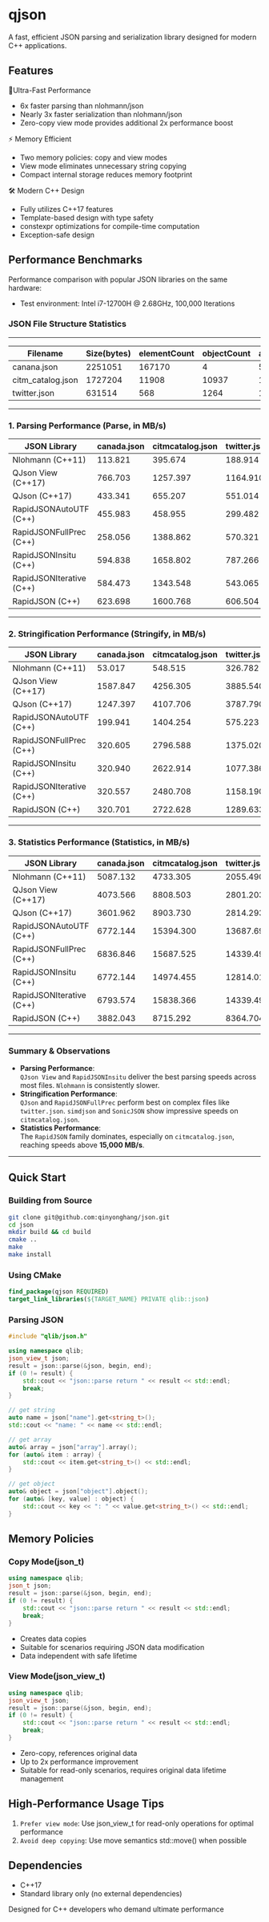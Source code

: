 # qjson

A fast, efficient JSON parsing and serialization library designed for modern C++ applications.

## Features

🚀Ultra-Fast Performance
* 6x faster parsing than nlohmann/json
* Nearly 3x faster serialization than nlohmann/json
* Zero-copy view mode provides additional 2x performance boost


⚡ Memory Efficient
* Two memory policies: copy and view modes
* View mode eliminates unnecessary string copying
* Compact internal storage reduces memory footprint

🛠 Modern C++ Design
* Fully utilizes C++17 features
* Template-based design with type safety
* constexpr optimizations for compile-time computation
* Exception-safe design

## Performance Benchmarks

Performance comparison with popular JSON libraries on the same hardware:
+ Test environment: Intel i7-12700H @ 2.68GHz, 100,000 Iterations

### JSON File Structure Statistics
---
| Filename | Size(bytes) | elementCount | objectCount | arrayCount | numberCount | stringCount | trueCount | falseCount | nullCount |
| -------- | ----------- | ------------ | ----------- | ---------- | ----------  | ----------  | --------- | ---------- | --------- |
| canana.json | 2251051 | 167170 | 4 | 56045 | 111126 | 12 | 0 | 0 | 0 |
| citm_catalog.json | 1727204 | 11908 | 10937 | 10451 | 14392 | 26604 | 0 | 0 | 1263 |
| twitter.json | 631514 | 568 | 1264 | 1050 | 2109 | 18099 | 345 | 2446 | 1946 |
---
### 1. Parsing Performance (Parse, in MB/s)
| JSON Library            | canada.json | citmcatalog.json | twitter.json |
|-------------------------|-------------|------------------|--------------|
| Nlohmann (C++11)          | 113.821     | 395.674          | 188.914      |
| QJson View (C++17)        | 766.703     | 1257.397         | 1164.910     |
| QJson (C++17)             | 433.341     | 655.207          | 551.014      |
| RapidJSONAutoUTF (C++)    | 455.983     | 458.955          | 299.482      |
| RapidJSONFullPrec (C++)   | 258.056     | 1388.862         | 570.321      |
| RapidJSONInsitu (C++)     | 594.838     | 1658.802         | 787.266      |
| RapidJSONIterative (C++)  | 584.473     | 1343.548         | 543.065      |
| RapidJSON (C++)           | 623.698     | 1600.768         | 606.504      |
---
### 2. Stringification Performance (Stringify, in MB/s)
| JSON Library            | canada.json | citmcatalog.json | twitter.json |
|-------------------------|-------------|------------------|--------------|
| Nlohmann (C++11)          | 53.017      | 548.515           | 326.782       |
| QJson View (C++17)        | 1587.847     | 4256.305          | 3885.540      |
| QJson (C++17)             | 1247.397     | 4107.706          | 3787.790      |
| RapidJSONAutoUTF (C++)    | 199.941     | 1404.254          | 575.223      |
| RapidJSONFullPrec (C++)   | 320.605     | 2796.588          | 1375.020      |
| RapidJSONInsitu (C++)     | 320.940     | 2622.914          | 1077.386      |
| RapidJSONIterative (C++)  | 320.557     | 2480.708          | 1158.190      |
| RapidJSON (C++)           | 320.701     | 2722.628          | 1289.633      |
---
### 3. Statistics Performance (Statistics, in MB/s)
| JSON Library            | canada.json | citmcatalog.json | twitter.json |
|-------------------------|-------------|------------------|--------------|
| Nlohmann (C++11)          | 5087.132    | 4733.305         | 2055.490     |
| QJson View (C++17)        | 4073.566    | 8808.503         | 2801.203     |
| QJson (C++17)             | 3601.962    | 8903.730         | 2814.293     |
| RapidJSONAutoUTF (C++)    | 6772.144    | 15394.300        | 13687.697    |
| RapidJSONFullPrec (C++)   | 6836.846    | 15687.525        | 14339.492    |
| RapidJSONInsitu (C++)     | 6772.144    | 14974.455        | 12814.015    |
| RapidJSONIterative (C++)  | 6793.574    | 15838.366        | 14339.492    |
| RapidJSON (C++)           | 3882.043    | 8715.292         | 8364.704     |
---
### Summary & Observations
- **Parsing Performance**:  
  `QJson View` and `RapidJSONInsitu` deliver the best parsing speeds across most files. `Nlohmann` is consistently slower.
- **Stringification Performance**:  
  `QJson` and `RapidJSONFullPrec` perform best on complex files like `twitter.json`. `simdjson` and `SonicJSON` show impressive speeds on `citmcatalog.json`.
- **Statistics Performance**:  
  The `RapidJSON` family dominates, especially on `citmcatalog.json`, reaching speeds above **15,000 MB/s**.
---

## Quick Start

### Building from Source

```bash
git clone git@github.com:qinyonghang/json.git
cd json
mkdir build && cd build
cmake ..
make
make install
```

### Using CMake

```cmake
find_package(qjson REQUIRED)
target_link_libraries(${TARGET_NAME} PRIVATE qlib::json)
```

### Parsing JSON

```cpp
#include "qlib/json.h"

using namespace qlib;
json_view_t json;
result = json::parse(&json, begin, end);
if (0 != result) {
    std::cout << "json::parse return " << result << std::endl;
    break;
}

// get string
auto name = json["name"].get<string_t>();
std::cout << "name: " << name << std::endl;

// get array
auto& array = json["array"].array();
for (auto& item : array) {
    std::cout << item.get<string_t>() << std::endl;
}

// get object
auto& object = json["object"].object();
for (auto& [key, value] : object) {
    std::cout << key << ": " << value.get<string_t>() << std::endl;
}
```

## Memory Policies

### Copy Mode(json_t)

```cpp
using namespace qlib;
json_t json;
result = json::parse(&json, begin, end);
if (0 != result) {
    std::cout << "json::parse return " << result << std::endl;
    break;
}
```

* Creates data copies
* Suitable for scenarios requiring JSON data modification
* Data independent with safe lifetime

### View Mode(json_view_t)

```cpp
using namespace qlib;
json_view_t json;
result = json::parse(&json, begin, end);
if (0 != result) {
    std::cout << "json::parse return " << result << std::endl;
    break;
}
```

* Zero-copy, references original data
* Up to 2x performance improvement
* Suitable for read-only scenarios, requires original data lifetime management

## High-Performance Usage Tips

1. `Prefer view mode`: Use json_view_t for read-only operations for optimal performance
2. `Avoid deep copying`: Use move semantics std::move() when possible

## Dependencies

* C++17
* Standard library only (no external dependencies)

Designed for C++ developers who demand ultimate performance
